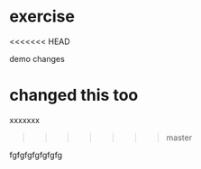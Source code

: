 # exercise

<<<<<<< HEAD

demo changes

changed this too
=======
xxxxxxx
>>>>>>> master


fgfgfgfgfgfgfg
